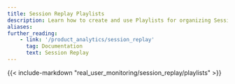 ```yaml
---
title: Session Replay Playlists
description: Learn how to create and use Playlists for organizing Session Replays.
aliases:
further_reading:
    - link: '/product_analytics/session_replay'
      tag: Documentation
      text: Session Replay
---
```

{{< include-markdown "real_user_monitoring/session_replay/playlists" >}}